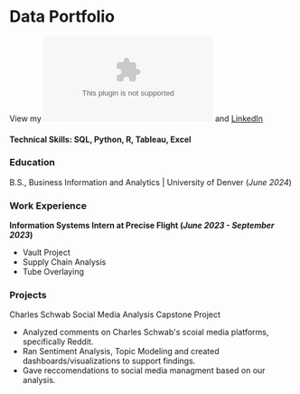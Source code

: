 # Data Portfolio

View my ![Resume](/assets/Resume.docx) and [LinkedIn](https://www.linkedin.com/in/jacklstevens/)

#### Technical Skills: SQL, Python, R, Tableau, Excel

### Education
B.S., Business Information and Analytics | University of Denver (_June 2024_)

### Work Experience
**Information Systems Intern at Precise Flight (_June 2023 - September 2023_)**
- Vault Project
- Supply Chain Analysis
- Tube Overlaying

### Projects 
Charles Schwab Social Media Analysis Capstone Project
- Analyzed comments on Charles Schwab's scoial media platforms, specifically Reddit.
- Ran Sentiment Analysis, Topic Modeling and created dashboards/visualizations to support findings.
- Gave reccomendations to social media managment based on our analysis.
